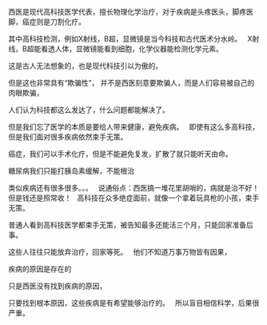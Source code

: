 西医是现代高科技医学代表，擅长物理化学治疗，对于疾病是头疼医头，脚疼医脚，癌症则是刀割化疗。

其中高科技检测，例如X射线，B超，显微镜是当今科技和古代医术分水岭。
&nbsp;
X射线，B超能看透人体，显微镜能看到细胞，化学仪器能检测化学元素。

这是古人无法想象的，也是现代科技引以为傲的。

但是这也非常具有“欺骗性”，
并不是西医刻意要欺骗人，而是人们容易被自己的肉眼欺骗，

人们认为科技都这么发达了，什么问题都能解决了。

但是我们忘了医学的本质是要给人带来健康，避免疾病。
&nbsp;
即使有这么多高科技，但是我们面对很多疾病依然束手无策。

癌症，我们可以手术化疗，但是不能避免复发，扩散了就只能听天由命。

糖尿病我们只能打胰岛素缓解，不能根治

类似疾病还有很多很多。。。
&nbsp;
说通俗点：西医搞一堆花里胡哨的，病就是治不好！
但是钱还是照常收！
&nbsp;
高科技在众多绝症面前，就像一个拿着玩具枪的小孩，束手无策。

普通人看到高科技医学都束手无策，被告知最多还能活三个月，只能回家准备后事。

这些人往往只能放弃治疗，回家等死。
&nbsp;
他们不知道万事万物皆有因果，

疾病的原因是存在的

只是西医没有找到疾病的原因，

只要找到根本原因，这些疾病是有希望能够治疗的。
&nbsp;
所以盲目相信科学，后果很严重。